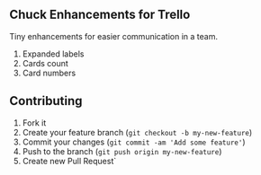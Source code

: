 ## Chuck Enhancements for Trello

Tiny enhancements for easier communication in a team.

1. Expanded labels
2. Cards count
3. Card numbers

## Contributing

1. Fork it
2. Create your feature branch (`git checkout -b my-new-feature`)
3. Commit your changes (`git commit -am 'Add some feature'`)
4. Push to the branch (`git push origin my-new-feature`)
5. Create new Pull Request`
